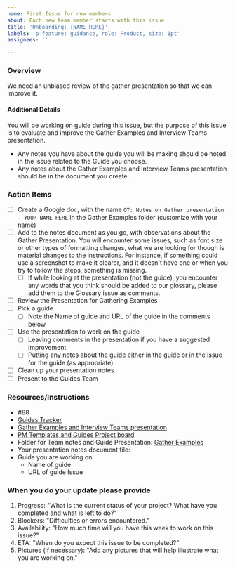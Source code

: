 ```yaml
---
name: First Issue for new members
about: Each new team member starts with this issue.
title: 'Onboarding: [NAME HERE]'
labels: 'p-feature: guidance, role: Product, size: 1pt'
assignees: ''

---
```


### Overview
We need an unbiased review of the gather presentation so that we can improve it.

#### Additional Details
You will be working on guide during this issue, but the purpose of this issue is to evaluate and improve the Gather Examples and Interview Teams presentation.  
- Any notes you have about the guide you will be making should be noted in the issue related to the Guide you choose.
- Any notes about the Gather Examples and Interview Teams presentation should be in the document you create.

### Action Items
- [ ] Create a Google doc, with the name ```GT: Notes on Gather presentation - YOUR NAME HERE``` in the Gather Examples folder (customize with your name)
- [ ] Add to the notes document as you go, with observations about the Gather Presentation.  You will encounter some issues, such as font size or other types of formatting changes, what we are looking for though is material changes to the instructions.  For instance, if something could use a screenshot to make it clearer, and it doesn't have one or when you try to follow the steps, something is missing.
   - [ ] If while looking at the presentation (not the guide), you encounter any words that you think should be added to our glossary,  please add them to the Glossary issue as comments.
- [ ] Review the Presentation for Gathering Examples
- [ ] Pick a guide 
   - [ ] Note the Name of guide and URL of the guide in the comments below
- [ ] Use the presentation to work on the guide
   - [ ] Leaving comments in the presentation if you have a suggested improvement
   - [ ] Putting any notes about the guide either in the guide or in the issue for the guide (as appropriate)
- [ ] Clean up your presentation notes
- [ ] Present to the Guides Team

### Resources/Instructions
- #88 
- [Guides Tracker](https://github.com/orgs/hackforla/projects/3)
- [Gather Examples and Interview Teams presentation](https://docs.google.com/presentation/d/1gkPpgnOPv7lBckoLic3HAA7z_IkeTnCw9ImQp9hkujM/edit)
- [PM Templates and Guides Project board](https://github.com/hackforla/product-management/projects/2)
- Folder for Team notes and Guide Presentation: [Gather Examples](https://drive.google.com/drive/u/0/folders/15ybydhWpIYr9a3MyE2FZf1g-SJs-23Jl)
- Your presentation notes document file: 
- Guide you are working on
   - Name of guide
   - URL of guide Issue


### When you do your update please provide
1. Progress: "What is the current status of your project? What have you completed and what is left to do?"
2. Blockers: "Difficulties or errors encountered."
3. Availability: "How much time will you have this week to work on this issue?"
4. ETA: "When do you expect this issue to be completed?"
5. Pictures (if necessary): "Add any pictures that will help illustrate what you are working on."
